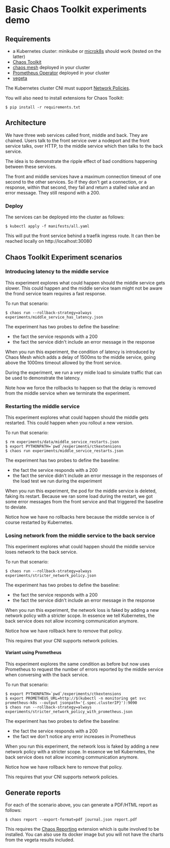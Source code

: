 # Basic Chaos Toolkit experiments demo

## Requirements

* a Kubernetes cluster: minikube or [microk8s](https://microk8s.io/)
  should work (tested on the latter)
* [Chaos Toolkit](https://docs.chaostoolkit.org/reference/usage/install/)
* [chaos mesh](https://chaos-mesh.org/) deployed in your cluster
* [Prometheus Operator](https://github.com/prometheus-operator/prometheus-operator) deployed in your cluster
* [vegeta](https://github.com/tsenart/vegeta)

The Kubernetes cluster CNI must support
[Network Policies](https://kubernetes.io/docs/concepts/services-networking/network-policies/).

You will also need to install extensions for Chaos Toolkit:

```
$ pip install -r requirements.txt
```

## Architecture

We have three web services called front, middle and back. They are chained.
Users talk to the front service over a nodeport and the front service talks,
over HTTP, to the middle service which then talks to the back service.

The idea is to demonstrate the ripple effect of bad conditions happening between
these services.

The front and middle services have a maximum connection timeout of one second
to the other services. So if they don't get a connection, or a response,
within that second, they fail and return a stalled value and an error message.
They still respond with a 200.

### Deploy

The services can be deployed into the cluster as follows:

```
$ kubectl apply -f manifests/all.yaml
```

This will put the front service behind a traefik ingress route. It can then
be reached locally on http://localhost:30080

## Chaos Toolkit Experiment scenarios

### Introducing latency to the middle service

This experiment explores what could happen should the middle service gets
slower. This could happen and the middle service team might not be aware
the frond service team requires a fast response.

To run that scenario:

```
$ chaos run --rollback-strategy=always experiments/middle_service_has_latency.json
```

The experiment has two probes to define the baseline:

* the fact the service responds with a 200
* the fact the service didn't include an error message in the response

When you run this experiment, the condition of latency is introduced by
Chaos Mesh which adds a delay of 1500ms to the middle service, going above the
1000ms timeout allowed by the front service.

During the experiment, we run a very midle load to simulate traffic that can
be used to demonstrate the latency.

Note how we force the rollbacks to happen so that the delay is removed from
the middle service when we terminate the experiment.

### Restarting the middle service

This experiment explores what could happen should the middle gets
restarted. This could happen when you rollout a new version.

To run that scenario:

```
$ rm experiments/data/middle_service_restarts.json
$ export PYTHONPATH=`pwd`/experiments/ctkextensions
$ chaos run experiments/middle_service_restarts.json
```

The experiment has two probes to define the baseline:

* the fact the service responds with a 200
* the fact the service didn't include an error message in the responses of the
  load test we run during the experiment

When you run this experiment, the pod for the middle service is deleted, faking
its restart. Because we ran some load during the restart, we got some error
messages from the front service and that triggered the baseline to deviate.

Notice how we have no rollbacks here because the middle service is of course
restarted by Kubernetes.


### Losing network from the middle service to the back service

This experiment explores what could happen should the middle service loses
network to the back service.

To run that scenario:

```
$ chaos run --rollback-strategy=always experiments/stricter_network_policy.json
```

The experiment has two probes to define the baseline:

* the fact the service responds with a 200
* the fact the service didn't include an error message in the response

When you run this experiment, the network loss is faked by adding a new
network policy with a stricter scope. In essence we tell Kubernetes, the
back service does not allow incoming communication anymore.

Notice how we have rollback here to remove that policy.

This requires that your CNI supports network policies.

#### Variant using Prometheus

This experiment explores the same condition as before but now uses Prometheus
to request the number of errors reported by the middle service when conversing
with the back service.

To run that scenario:

```
$ export PYTHONPATH=`pwd`/experiments/ctkextensions
$ export PROMETHEUS_URL=http://$(kubectl -n monitoring get svc prometheus-k8s --output jsonpath='{.spec.clusterIP}'):9090
$ chaos run --rollback-strategy=always experiments/stricter_network_policy_with_prometheus.json
```

The experiment has two probes to define the baseline:

* the fact the service responds with a 200
* the fact we don't notice any error increases in Prometheus

When you run this experiment, the network loss is faked by adding a new
network policy with a stricter scope. In essence we tell Kubernetes, the
back service does not allow incoming communication anymore.

Notice how we have rollback here to remove that policy.

This requires that your CNI supports network policies.

## Generate reports

For each of the scenario above, you can generate a PDF/HTML report as follows:

```
$ chaos report --export-format=pdf journal.json report.pdf
```

This requires the
[Chaos Reporting](https://github.com/chaostoolkit/chaostoolkit-reporting)
extension which is quite involved to be installed. You can also use its docker
image but you will not have the charts from the vegeta results included.
